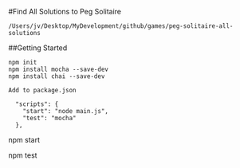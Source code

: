 #Find All Solutions to Peg Solitaire

```
/Users/jv/Desktop/MyDevelopment/github/games/peg-solitaire-all-solutions
```

##Getting Started

```
npm init
npm install mocha --save-dev
npm install chai --save-dev
```

```
Add to package.json

  "scripts": {
    "start": "node main.js",
    "test": "mocha"
  },
```

npm start

npm test
